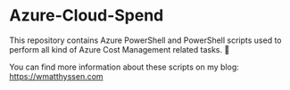 # Azure-Cloud-Spend

This repository contains Azure PowerShell and PowerShell scripts used to perform all kind of Azure Cost Management related tasks. 🚀

You can find more information about these scripts on my blog: https://wmatthyssen.com
